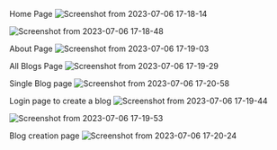 
Home Page
![Screenshot from 2023-07-06 17-18-14](https://github.com/waleedkhano/Blogging_app_in_MERN/assets/110036553/c8204e80-39b3-41c9-867e-3c075859c5b4)

![Screenshot from 2023-07-06 17-18-48](https://github.com/waleedkhano/Blogging_app_in_MERN/assets/110036553/3addab1c-790f-48b2-bac3-0dd286616dcd)

About Page
![Screenshot from 2023-07-06 17-19-03](https://github.com/waleedkhano/Blogging_app_in_MERN/assets/110036553/f18c1ae9-9a15-48db-9436-ce49826aae62)

All Blogs Page
![Screenshot from 2023-07-06 17-19-29](https://github.com/waleedkhano/Blogging_app_in_MERN/assets/110036553/b5b4aa14-2685-492a-9ea1-5292240db5b4)

Single Blog page
![Screenshot from 2023-07-06 17-20-58](https://github.com/waleedkhano/Blogging_app_in_MERN/assets/110036553/b2a79cd1-ce13-4650-8b63-24df521c4ab5)

Login page to create a blog
![Screenshot from 2023-07-06 17-19-44](https://github.com/waleedkhano/Blogging_app_in_MERN/assets/110036553/1840b037-8b12-4f76-a375-eae9db6e8fff)

![Screenshot from 2023-07-06 17-19-53](https://github.com/waleedkhano/Blogging_app_in_MERN/assets/110036553/ce6b6801-4a06-4eb6-b582-c27f46c15004)

Blog creation page
![Screenshot from 2023-07-06 17-20-24](https://github.com/waleedkhano/Blogging_app_in_MERN/assets/110036553/328fdf42-5e5e-4616-9092-8da84dcaa7d3)
